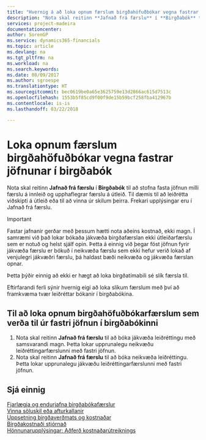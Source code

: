 ```yaml
---
title: "Hvernig á að loka opnum færslum birgðahöfuðbókar vegna fastrar jöfnunar í birgðabók | Microsoft Docs"
description: "Nota skal reitinn **Jafnað frá færslu** í **Birgðabók** til að stofna fasta jöfnun milli færslu á innleið og upphaflegrar færslu á útleið. Til dæmis til að leiðrétta viðskipti á útleið eða til að vinna úr skilum þeirra."
services: project-madeira
documentationcenter: 
author: SorenGP
ms.service: dynamics365-financials
ms.topic: article
ms.devlang: na
ms.tgt_pltfrm: na
ms.workload: na
ms.search.keywords: 
ms.date: 08/09/2017
ms.author: sgroespe
ms.translationtype: HT
ms.sourcegitcommit: bec0619be0a65e3625759e13d2866ac615d7513c
ms.openlocfilehash: 1553b5f85cd9f00f9de15b59bcf258fba412967b
ms.contentlocale: is-is
ms.lasthandoff: 03/22/2018

---
```

# <a name="close-open-item-ledger-entries-resulting-from-fixed-application-in-the-item-journal"></a>Loka opnum færslum birgðahöfuðbókar vegna fastrar jöfnunar í birgðabók
Nota skal reitinn **Jafnað frá færslu** í **Birgðabók** til að stofna fasta jöfnun milli færslu á innleið og upphaflegrar færslu á útleið. Til dæmis til að leiðrétta viðskipti á útleið eða til að vinna úr skilum þeirra. Frekari upplýsingar eru í Jafnað frá færslu.  

> [!IMPORTANT]  
>  Fastar jafnanir gerðar með þessum hætti nota aðeins kostnað, ekki magn. Í samræmi við það lokar bókaða jákvæða birgðafærslan ekki útleiðarfærslu sem er notuð og helst sjálf opin. Þetta á einnig við þegar föst jöfnun fyrir jákvæða færslu er bókuð í neikvæða færslu sem ekki hefur verið lokað af venjulegri jákvæðri færslu, þá haldast bæði neikvæða og jákvæða færslan opnar.  
>   
>  Þetta þýðir einnig að ekki er hægt að loka birgðatímabili sé slík færsla til.  

Eftirfarandi ferli sýnir hvernig eigi að loka slíkum færslum með því að framkvæma tvær leiðréttar bókanir í birgðabókina.  

## <a name="to-close-open-item-ledger-entries-that-result-from-a-fixed-application-in-the-item-journal"></a>Til að loka opnum birgðahöfuðbókarfærslum sem verða til úr fastri jöfnun í birgðabókinni  

1.  Nota skal reitinn **Jafnað frá færslu** til að bóka jákvæða leiðréttingu með samsvarandi magn. Þetta lokar upprunalegu neikvæðu leiðréttingarfærslunni með fastri jöfnun.  
2.  Nota skal reitinn **Jafnað frá færslu** til að bóka neikvæða leiðréttingu. Þetta lokar upprunalegu jákvæðu leiðréttingarfærslunni með fastri jöfnun.  

## <a name="see-also"></a>Sjá einnig  
[ Fjarlægja og endurjafna birgðabókafærslur](finance-how-to-remove-and-reapply-item-entries.md)  
 [Vinna söluskil eða afturkallanir](sales-how-process-sales-returns-cancellations.md)   
 [Uppsetning birgðaverðmats og kostnaðar](finance-set-up-inventory-valuation-and-costing.md)   
 [Birgðakostnaði stjórnað](finance-manage-inventory-costs.md)   
 [Hönnunarupplýsingar: Aðferð kostnaðarútreiknings](design-details-costing-methods.md)

